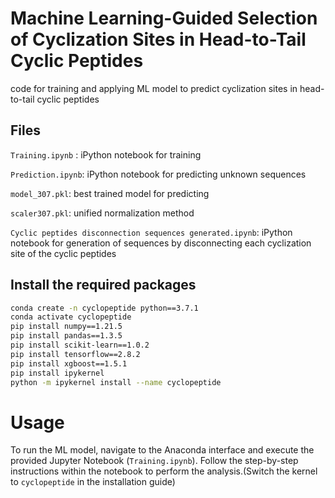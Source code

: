 # Machine Learning-Guided Selection of Cyclization Sites in Head-to-Tail Cyclic Peptides
code for training and applying ML model to predict cyclization sites in head-to-tail cyclic peptides 

## Files

`Training.ipynb` : iPython notebook for training

`Prediction.ipynb`: iPython notebook for predicting unknown sequences

`model_307.pkl`:  best trained model for predicting 

`scaler307.pkl`:  unified normalization method 

`Cyclic peptides disconnection sequences generated.ipynb`:  iPython notebook for generation of sequences by disconnecting each cyclization site of the cyclic peptides


## Install the required packages
```bash
conda create -n cyclopeptide python==3.7.1
conda activate cyclopeptide
pip install numpy==1.21.5
pip install pandas==1.3.5
pip install scikit-learn==1.0.2
pip install tensorflow==2.8.2
pip install xgboost==1.5.1
pip install ipykernel
python -m ipykernel install --name cyclopeptide
```

# Usage

To run the ML model, navigate to the Anaconda interface and execute the provided Jupyter Notebook (`Training.ipynb`). Follow the step-by-step instructions within the notebook to perform the analysis.(Switch the kernel to `cyclopeptide` in the installation guide)
